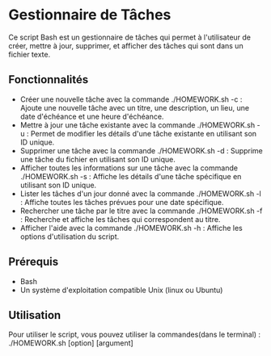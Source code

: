 # Gestionnaire de Tâches 

Ce script Bash est un gestionnaire de tâches qui permet à l'utilisateur de créer, mettre à jour, supprimer, et afficher des tâches qui sont dans un fichier texte.

## Fonctionnalités

- Créer une nouvelle tâche avec la commande ./HOMEWORK.sh -c : Ajoute une nouvelle tâche avec un titre, une description, un lieu, une date d'échéance et une heure d'échéance.
- Mettre à jour une tâche existante avec la commande ./HOMEWORK.sh -u : Permet de modifier les détails d'une tâche existante en utilisant son ID unique.
- Supprimer une tâche avec la commande ./HOMEWORK.sh -d : Supprime une tâche du fichier en utilisant son ID unique.
- Afficher toutes les informations sur une tâche avec la commande ./HOMEWORK.sh -s : Affiche les détails d'une tâche spécifique en utilisant son ID unique.
- Lister les tâches d'un jour donné avec la commande ./HOMEWORK.sh -l : Affiche toutes les tâches prévues pour une date spécifique.
- Rechercher une tâche par le titre avec la commande ./HOMEWORK.sh -f : Recherche et affiche les tâches qui correspondent au titre.
- Afficher l'aide avec la commande ./HOMEWORK.sh -h : Affiche les options d'utilisation du script.

## Prérequis

- Bash
- Un système d'exploitation compatible Unix (linux ou Ubuntu)

## Utilisation

Pour utiliser le script, vous pouvez utiliser la commandes(dans le terminal) :
./HOMEWORK.sh [option] [argument]
